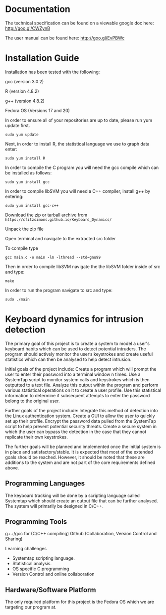 Documentation
=============

The technical specification can be found on a viewable google doc here:  http://goo.gl/CWZynB

The user manual can be found here:  http://goo.gl/EvPBWc


Installation Guide
==================

Installation has been tested with the following:

gcc (version 3.0.2)

R   (version 4.8.2)

g++ (version 4.8.2)

Fedora OS (Versions 17 and 20)


In order to ensure all of your repositories are up to date, please run yum update first.

    sudo yum update

Next, in order to install R, the statistical language we use to graph data enter:

    sudo yum install R

In order to compile the C program you will need the gcc compile which can be installed as follows:

    sudo yum install gcc

In order to compile libSVM you will need a C++ compiler, install g++ by entering:

    sudo yum install gcc-c++


Download the zip or tarball archive from `https://cfitzsimons.github.io/Keyboard_Dynamics/`

Unpack the zip file

Open terminal and navigate to the extracted src folder

To compile type

    gcc main.c -o main -lm -lthread --std=gnu99

Then in order to compile libSVM navigate the the libSVM folder inside of src and type:

    make

In order to run the program navigate to src and type:

    sudo ./main


Keyboard dynamics for intrusion detection
=========================================
The primary goal of this project is to create a system to model a user's keyboard habits which can be used to detect potential intruders.  The program should actively monitor the user‘s keystrokes and create useful statistics which can then be analysed to help detect intrusion. 

Initial goals of the project include:
Create a program which will prompt the user to enter their password into a terminal window n times.
Use a SystemTap script to monitor system calls and keystrokes which is then outputted to a text file.
Analyze this output within the program and perform various statistical operations on it to create a user profile.
Use this statistical information to determine if subsequent attempts to enter the password belong to the original user.

Further goals of the project include:
Integrate this method of detection into the Linux authentication system.
Create a GUI to allow the user to quickly set up their profile.
Encrypt the password data pulled from the SystemTap script to help prevent potential security threats. 
Create a secure system in which the user can bypass the detection in the case that they cannot replicate their own keystrokes.

The further goals will be planned and implemented once the initial system is in place and satisfactory/stable.  It is expected that most of the extended goals should be reached.  However, it should be noted that these are additions to the system and are not part of the core requirements defined above.  


Programming Languages
---------------------
The keyboard tracking will be done by a scripting language called Systemtap which should create an output file that can be further analysed.  The system will primarily be designed in C/C++.  



Programming Tools
-----------------
g++/gcc for (C/C++ compiling)
Github (Collaboration, Version Control and Sharing)


Learning challenges
-  Systemtap scripting language.
-  Statistical analysis.
-  OS specific C programming
-  Version Control and online collaboration

Hardware/Software Platform
--------------------------
The only required platform for this project is the Fedora OS which we are targeting our program at.  

